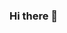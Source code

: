 ### Hi there 👋

<!--
**Maanyu/Maanyu** is a ✨ _special_ ✨ repository because its `README.md` (this file) appears on your GitHub profile.

Here are some ideas to get you started:

- 🔭 I’m currently working on an GUI Money transfer application
- 🌱 I’m currently learning python
- 👯 I’m looking to collaborate on python projects
- 🤔 I’m looking for help with python GUI projects like money transfer, social media, online gambling
- 💬 Ask me about project related queries
- 📫 How to reach me: maanyutraders19@gmail.com
- 😄 Pronouns: ...
- ⚡ Fun fact: I am a beginner
-->
